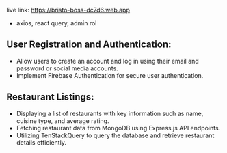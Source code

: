 live link:  https://bristo-boss-dc7d6.web.app
* axios, react query, admin rol
## User Registration and Authentication:
* Allow users to create an account and log in using their email and password or social media accounts.
* Implement Firebase Authentication for secure user authentication.
## Restaurant Listings:
* Displaying a list of restaurants with key information such as name, cuisine type, and average rating.
* Fetching restaurant data from MongoDB using Express.js API endpoints.
* Utilizing TenStackQuery to query the database and retrieve restaurant details efficiently.
